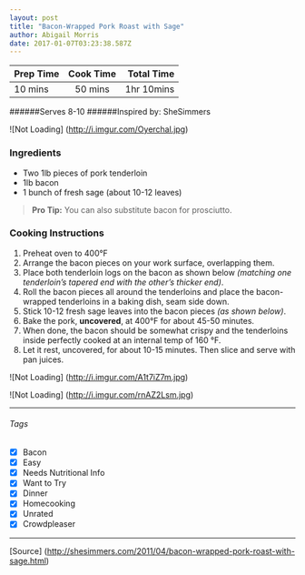 ```yaml
---
layout: post
title: "Bacon-Wrapped Pork Roast with Sage"
author: Abigail Morris
date: 2017-01-07T03:23:38.587Z
---
```


| Prep Time  | Cook Time    | Total Time  |
| ---------- |:------------:| -----------:|
| 10 mins    | 50 mins      | 1hr 10mins |


######Serves 8-10
######Inspired by: SheSimmers

![Not Loading] (http://i.imgur.com/Oyerchal.jpg)

### Ingredients

* Two 1lb pieces of pork tenderloin
* 1lb bacon
* 1 bunch of fresh sage (about 10-12 leaves)

> **Pro Tip:** You can also substitute bacon for prosciutto.

### Cooking Instructions

1. Preheat oven to 400°F
2. Arrange the bacon pieces on your work surface, overlapping them.
3. Place both tenderloin logs on the bacon as shown below *(matching one tenderloin’s tapered end with the other’s thicker end)*.
4. Roll the bacon pieces all around the tenderloins and place the bacon-wrapped tenderloins in a baking dish, seam side down.
5. Stick 10-12 fresh sage leaves into the bacon pieces *(as shown below)*.
6. Bake the pork, **uncovered**, at 400°F for about 45-50 minutes.
7. When done, the bacon should be somewhat crispy and the tenderloins inside perfectly cooked at an internal temp of 160 °F.
8. Let it rest, uncovered, for about 10-15 minutes. Then slice and serve with pan juices.

![Not Loading] (http://i.imgur.com/A1t7iZ7m.jpg)

![Not Loading] (http://i.imgur.com/rnAZ2Lsm.jpg)

---

###### Tags
- [x] Bacon
- [x] Easy
- [x] Needs Nutritional Info
- [x] Want to Try
- [x] Dinner
- [x] Homecooking
- [x] Unrated
- [x] Crowdpleaser

---

[Source] (http://shesimmers.com/2011/04/bacon-wrapped-pork-roast-with-sage.html)

